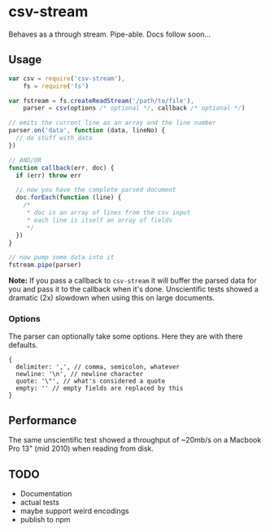 csv-stream
===

Behaves as a through stream. Pipe-able. Docs follow soon...

## Usage

```javascript
var csv = require('csv-stream'),
    fs = require('fs')

var fstream = fs.createReadStream('/path/to/file'),
    parser = csv(options /* optional */, callback /* optional */)

// emits the current line as an array and the line number
parser.on('data', function (data, lineNo) {
  // do stuff with data
})

// AND/OR
function callback(err, doc) {
  if (err) throw err

  // now you have the complete parsed document
  doc.forEach(function (line) {
    /* 
     * doc is an array of lines from the csv input
     * each line is itself an array of fields
     */
  })
}

// now pump some data into it
fstream.pipe(parser)

```
__Note:__ If you pass a callback to ```csv-stream``` it will buffer the parsed data for you and pass it to the callback when it's done. Unscientific tests showed a dramatic (2x) slowdown when using this on large documents.

### Options

The parser can optionally take some options. Here they are with there defaults.

```
{
  delimiter: ',', // comma, semicolon, whatever
  newline: '\n', // newline character
  quote: '\"', // what's considered a quote
  empty: '' // empty fields are replaced by this
}
```

## Performance

The same unscientific test showed a throughput of ~20mb/s on a Macbook Pro 13" (mid 2010) when reading from disk.

## TODO

- Documentation
- actual tests
- maybe support weird encodings
- publish to npm
